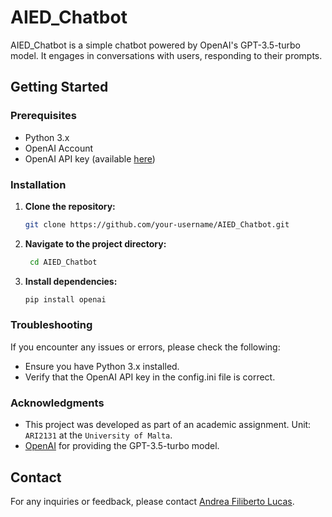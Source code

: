 # AIED_Chatbot

AIED_Chatbot is a simple chatbot powered by OpenAI's GPT-3.5-turbo model. It engages in conversations with users, responding to their prompts.

## Getting Started

### Prerequisites

- Python 3.x
- OpenAI Account 
- OpenAI API key (available [here](https://platform.openai.com/api-keys))

### Installation

1. **Clone the repository:**

   ```bash
   git clone https://github.com/your-username/AIED_Chatbot.git
   ```
2. **Navigate to the project directory:**

   ```bash
    cd AIED_Chatbot
   ```
3. **Install dependencies:**

    ```bash
    pip install openai
    ```

### Troubleshooting
If you encounter any issues or errors, please check the following:

- Ensure you have Python 3.x installed.
- Verify that the OpenAI API key in the config.ini file is correct.

### Acknowledgments

- This project was developed as part of an academic assignment. Unit: `ARI2131` at the `University of Malta`.
- [OpenAI](https://platform.openai.com/docs/api-reference/introduction) for providing the GPT-3.5-turbo model.

## Contact

For any inquiries or feedback, please contact [Andrea Filiberto Lucas](mailto:andrealucasmalta@gmail.com).
